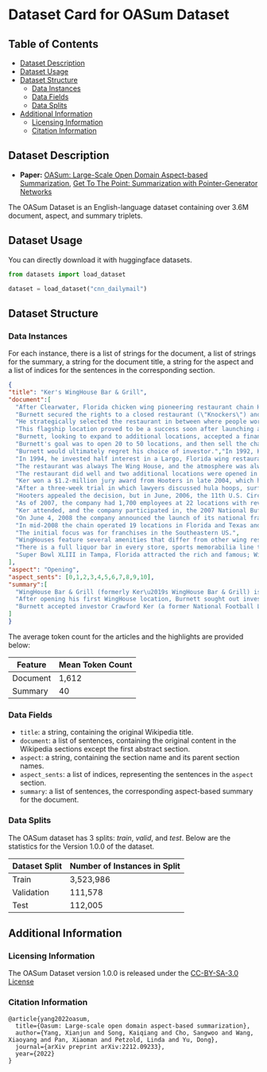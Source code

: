 # Dataset Card for OASum Dataset

## Table of Contents
- [Dataset Description](#dataset-description)
- [Dataset Usage](#dataset-usage)
- [Dataset Structure](#dataset-structure)
  - [Data Instances](#data-instances)
  - [Data Fields](#data-fields)
  - [Data Splits](#data-splits)
- [Additional Information](#additional-information)
  - [Licensing Information](#licensing-information)
  - [Citation Information](#citation-information)
 
## Dataset Description
- **Paper:** [OASum: Large-Scale Open Domain Aspect-based Summarization](https://arxiv.org/pdf/2212.09233.pdf), [Get To The Point: Summarization with Pointer-Generator Networks](https://www.aclweb.org/anthology/K16-1028.pdf)

The OASum Dataset is an English-language dataset containing over 3.6M document, aspect, and summary triplets.

## Dataset Usage
You can directly download it with huggingface datasets.
``` python
from datasets import load_dataset

dataset = load_dataset("cnn_dailymail")
```

## Dataset Structure
### Data Instances
For each instance, there is a list of strings for the document, a list of strings for the summary, a string for the document title, a string for the aspect and a list of indices for the sentences in the corresponding section. 

```json
{
"title": "Ker's WingHouse Bar & Grill",
"document":[
  "After Clearwater, Florida chicken wing pioneering restaurant chain Hooters began rapidly expanding, Florida based, Canadian-born restaurant entrepreneur Ed Burnett saw the opportunity.",
  "Burnett secured the rights to a closed restaurant (\"Knockers\") and opened \"The WingHouse\" restaurant at 7369 Ulmerton Road, Largo, Florida, a high traffic corridor.",
  "He strategically selected the restaurant in between where people work (commercial real estate) and live (residential real estate), to appeal to the local lunch crowd and family dining crowd.",
  "This flagship location proved to be a success soon after launching and is the model that the chain expanded on.",
  "Burnett, looking to expand to additional locations, accepted a financing partner (Crawford Ker) during this time frame, to open additional locations and beyond.",
  "Burnett's goal was to open 20 to 50 locations, and then sell the chain to a larger restaurant chain or investors.",
  "Burnett would ultimately regret his choice of investor.","In 1992, Ker retired from the NFL and took a job selling cars at a local dealer.",
  "In 1994, he invested half interest in a Largo, Florida wing restaurant called, \"Wing House\" that imitated Hooters.",
  "The restaurant was always The Wing House, and the atmosphere was always toned down to make it more family friendly.",
  "The restaurant did well and two additional locations were opened in the Tampa Bay area in the following three years.",
  "Ker won a $1.2-million jury award from Hooters in late 2004, which had sued him for trademark violations for allegedly using their uniforms and decor.",
  "After a three-week trial in which lawyers discussed hula hoops, surfboards, scrunchy socks, pantyhose, and something called \"vicarious sexual recreation\", the jury ruled that no trademark infringement existed and Hooters was penalized for their frivolous lawsuit.",
  "Hooters appealed the decision, but in June, 2006, the 11th U.S. Circuit Court of Appeals in Atlanta upheld the verdict.",
  "As of 2007, the company had 1,700 employees at 22 locations with revenue of nearly $60 million.",
  "Ker attended, and the company participated in, the 2007 National Buffalo Wing Festival and placed first in the \"traditional x-hot sauce\" category and gained some national recognition.",
  "On June 4, 2008 the company announced the launch of its national franchise program.",
  "In mid-2008 the chain operated 19 locations in Florida and Texas and expected to add six franchises by the end of 2008, and 48 by 2011.",
  "The initial focus was for franchises in the Southeastern US.",
  "WingHouses feature several amenities that differ from other wing restaurants, including Hooters.",
  "There is a full liquor bar in every store, sports memorabilia line the walls instead of NASCAR and most locations include a game room.",
  "Super Bowl XLIII in Tampa, Florida attracted the rich and famous; WingHouse hosted three events to raise money for charity."
],
"aspect": "Opening",
"aspect_sents": [0,1,2,3,4,5,6,7,8,9,10],
"summary":[
  "WingHouse Bar & Grill (formerly Ker\u2019s WingHouse Bar & Grill) is a restaurant chain based in Florida, created and founded by Ed Burnett, a Canadian restaurant entrepreneur.",
  "After opening his first WingHouse location, Burnett sought out investors to open additional WingHouse locations.",
  "Burnett accepted investor Crawford Ker (a former National Football League player) to assist financing the expansion."
]
}
```

The average token count for the articles and the highlights are provided below:

| Feature    | Mean Token Count |
| ---------- | ---------------- |
| Document   | 1,612            |
| Summary    | 40               |

### Data Fields
- `title`: a string, containing the original Wikipedia title.
- `document`: a list of sentences, containing the original content in the Wikipedia sections except the first abstract section.
- `aspect`: a string, containing the section name and its parent section names.
- `aspect_sents`: a list of indices, representing the sentences in the `aspect` section.
- `summary`: a list of sentences, the corresponding aspect-based summary for the document.

### Data Splits
The OASum dataset has 3 splits: _train_, _valid_, and _test_. Below are the statistics for the Version 1.0.0 of the dataset.

| Dataset Split | Number of Instances in Split                |
| ------------- | ------------------------------------------- |
| Train         | 3,523,986                                   |
| Validation    | 111,578                                     |
| Test          | 112,005                                     |


## Additional Information

### Licensing Information
The OASum Dataset version 1.0.0 is released under the [CC-BY-SA-3.0 License](https://en.wikipedia.org/wiki/Wikipedia:Text_of_the_Creative_Commons_Attribution-ShareAlike_3.0_Unported_License)

### Citation Information
```
@article{yang2022oasum,
  title={Oasum: Large-scale open domain aspect-based summarization},
  author={Yang, Xianjun and Song, Kaiqiang and Cho, Sangwoo and Wang, Xiaoyang and Pan, Xiaoman and Petzold, Linda and Yu, Dong},
  journal={arXiv preprint arXiv:2212.09233},
  year={2022}
}
```
